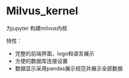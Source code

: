 # Milvus_kernel

为jupyter 构建milvus内核

特性：
- 完整的前端界面，logo和语言展示
- 方便的数据库连接设置
- 数据显示采用pandas展示规范并展示全部数据

